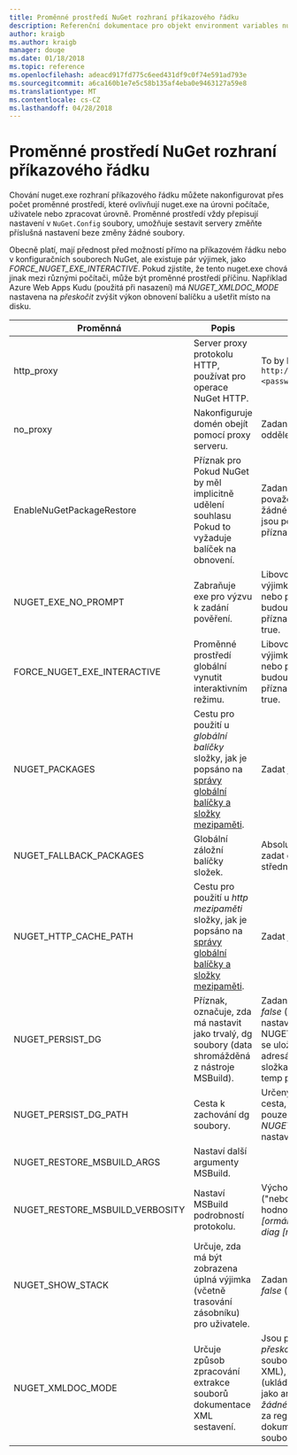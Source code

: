 ```yaml
---
title: Proměnné prostředí NuGet rozhraní příkazového řádku
description: Referenční dokumentace pro objekt environment variables nuget.exe
author: kraigb
ms.author: kraigb
manager: douge
ms.date: 01/18/2018
ms.topic: reference
ms.openlocfilehash: adeacd917fd775c6eed431df9c0f74e591ad793e
ms.sourcegitcommit: a6ca160b1e7e5c58b135af4eba0e9463127a59e8
ms.translationtype: MT
ms.contentlocale: cs-CZ
ms.lasthandoff: 04/28/2018
---
```

# <a name="nuget-cli-environment-variables"></a>Proměnné prostředí NuGet rozhraní příkazového řádku

Chování nuget.exe rozhraní příkazového řádku můžete nakonfigurovat přes počet proměnné prostředí, které ovlivňují nuget.exe na úrovni počítače, uživatele nebo zpracovat úrovně. Proměnné prostředí vždy přepisují nastavení v `NuGet.Config` soubory, umožňuje sestavit servery změňte příslušná nastavení beze změny žádné soubory.

Obecně platí, mají přednost před možností přímo na příkazovém řádku nebo v konfiguračních souborech NuGet, ale existuje pár výjimek, jako *FORCE_NUGET_EXE_INTERACTIVE*. Pokud zjistíte, že tento nuget.exe chová jinak mezi různými počítači, může být proměnné prostředí příčinu. Například Azure Web Apps Kudu (použitá při nasazení) má *NUGET_XMLDOC_MODE* nastavena na *přeskočit* zvýšit výkon obnovení balíčku a ušetřit místo na disku.

| Proměnná | Popis | Poznámky |
| --- | --- | --- |
| http_proxy | Server proxy protokolu HTTP, používat pro operace NuGet HTTP. | To by byl zadán jako `http://<username>:<password>@proxy.com`. |
| no_proxy | Nakonfiguruje domén obejít pomocí proxy serveru. | Zadaná jako domény oddělených čárkou (,). |
| EnableNuGetPackageRestore | Příznak pro Pokud NuGet by měl implicitně udělení souhlasu Pokud to vyžaduje balíček na obnovení. | Zadaný příznak je považován za *true* nebo *1*, žádné jiné hodnoty, které jsou považovány za příznak není nastavena. |
| NUGET_EXE_NO_PROMPT | Zabraňuje exe pro výzvu k zadání pověření. | Libovolná hodnota s výjimkou hodnotu null nebo prázdný řetězec, budou považovány za příznak sady nebo hodnotu true. |
| FORCE_NUGET_EXE_INTERACTIVE | Proměnné prostředí globální vynutit interaktivním režimu. | Libovolná hodnota s výjimkou hodnotu null nebo prázdný řetězec, budou považovány za příznak sady nebo hodnotu true. |
| NUGET_PACKAGES | Cestu pro použití u *globální balíčky* složky, jak je popsáno na [správy globální balíčky a složky mezipaměti](../consume-packages/managing-the-global-packages-and-cache-folders.md). | Zadat jako absolutní cestu. |
| NUGET_FALLBACK_PACKAGES | Globální záložní balíčky složek. | Absolutní cesty ke složce zadat oddělených středníkem (;). |
| NUGET_HTTP_CACHE_PATH | Cestu pro použití u *http mezipaměti* složky, jak je popsáno na [správy globální balíčky a složky mezipaměti](../consume-packages/managing-the-global-packages-and-cache-folders.md). | Zadat jako absolutní cestu. |
| NUGET_PERSIST_DG | Příznak, označuje, zda má nastavit jako trvalý, dg soubory (data shromážděná z nástroje MSBuild). | Zadaný jako *true* nebo *false* (výchozí), pokud není nastavena NUGET_PERSIST_DG_PATH se uloží do dočasného adresáře (NuGetScratch složka v aktuálním adresáři temp prostředí). |
| NUGET_PERSIST_DG_PATH | Cesta k zachování dg soubory. | Určený jako absolutní cesta, tato možnost je pouze použité případě *NUGET_PERSIST_DG* je nastaven na hodnotu true. |
| NUGET_RESTORE_MSBUILD_ARGS | Nastaví další argumenty MSBuild. | |
| NUGET_RESTORE_MSBUILD_VERBOSITY | Nastaví MSBuild podrobností protokolu. | Výchozí hodnota je *quiet* ("nebo v: q"). Možné hodnoty *q [uiet]*, *m [den]*, *n [ormální]*, *d [podrobné]*, a *diag [nostic]*. |
| NUGET_SHOW_STACK | Určuje, zda má být zobrazena úplná výjimka (včetně trasování zásobníku) pro uživatele. | Zadaný jako *true* nebo *false* (výchozí). |
| NUGET_XMLDOC_MODE | Určuje způsob zpracování extrakce souborů dokumentace XML sestavení. | Jsou podporované režimy *přeskočit* (není extrahovat soubory dokumentace XML), *komprimovat* (ukládat soubory doc XML jako archivu zip) nebo *žádné* (výchozí, považovat za regular souborů dokumentace XML soubory). |
